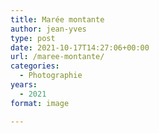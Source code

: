 ```yaml
---
title: Marée montante
author: jean-yves
type: post
date: 2021-10-17T14:27:06+00:00
url: /maree-montante/
categories:
  - Photographie
years:
  - 2021
format: image

---
```

